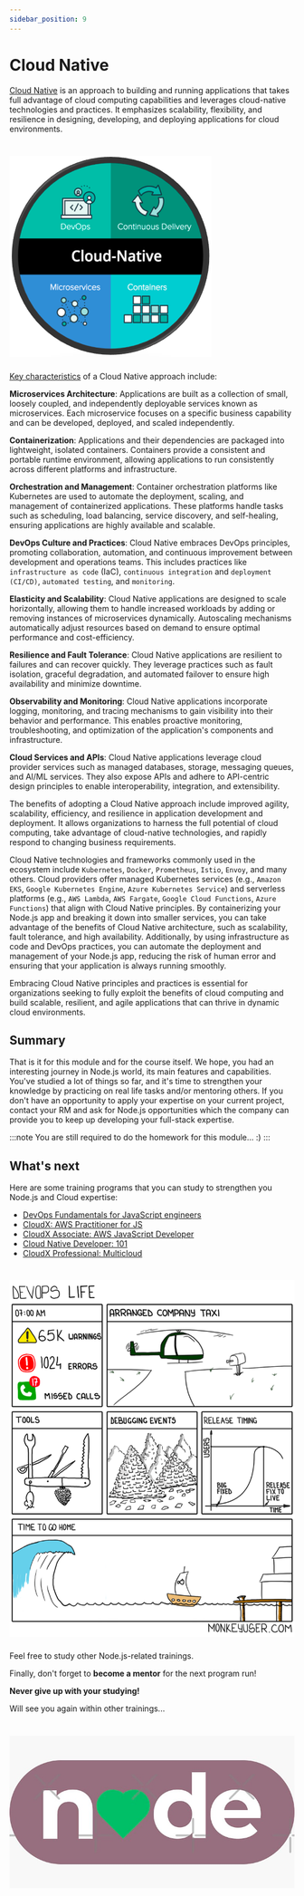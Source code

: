 ```yaml
---
sidebar_position: 9
---
```


# Cloud Native

[Cloud Native](https://github.com/cncf/landscape#cloud-native-landscape) is an approach to building and running applications that takes full advantage of cloud computing capabilities and leverages cloud-native technologies and practices. It emphasizes scalability, flexibility, and resilience in designing, developing, and deploying applications for cloud environments.

# <div class="text--center"> ![Cloud Native](10_cloud_native_images/cloud_native.png)</div>

[Key characteristics](https://medium.com/velotio-perspectives/cloud-native-applications-the-why-the-what-the-how-9b2d31897496) of a Cloud Native approach include:

**Microservices Architecture**: Applications are built as a collection of small, loosely coupled, and independently deployable services known as microservices. Each microservice focuses on a specific business capability and can be developed, deployed, and scaled independently.

**Containerization**: Applications and their dependencies are packaged into lightweight, isolated containers. Containers provide a consistent and portable runtime environment, allowing applications to run consistently across different platforms and infrastructure.

**Orchestration and Management**: Container orchestration platforms like Kubernetes are used to automate the deployment, scaling, and management of containerized applications. These platforms handle tasks such as scheduling, load balancing, service discovery, and self-healing, ensuring applications are highly available and scalable.

**DevOps Culture and Practices**: Cloud Native embraces DevOps principles, promoting collaboration, automation, and continuous improvement between development and operations teams. This includes practices like `infrastructure as code` (IaC), `continuous integration` and `deployment (CI/CD)`, `automated testing`, and `monitoring`.

**Elasticity and Scalability**: Cloud Native applications are designed to scale horizontally, allowing them to handle increased workloads by adding or removing instances of microservices dynamically. Autoscaling mechanisms automatically adjust resources based on demand to ensure optimal performance and cost-efficiency.

**Resilience and Fault Tolerance**: Cloud Native applications are resilient to failures and can recover quickly. They leverage practices such as fault isolation, graceful degradation, and automated failover to ensure high availability and minimize downtime.

**Observability and Monitoring**: Cloud Native applications incorporate logging, monitoring, and tracing mechanisms to gain visibility into their behavior and performance. This enables proactive monitoring, troubleshooting, and optimization of the application's components and infrastructure.

**Cloud Services and APIs**: Cloud Native applications leverage cloud provider services such as managed databases, storage, messaging queues, and AI/ML services. They also expose APIs and adhere to API-centric design principles to enable interoperability, integration, and extensibility.

The benefits of adopting a Cloud Native approach include improved agility, scalability, efficiency, and resilience in application development and deployment. It allows organizations to harness the full potential of cloud computing, take advantage of cloud-native technologies, and rapidly respond to changing business requirements.

Cloud Native technologies and frameworks commonly used in the ecosystem include `Kubernetes`, `Docker`, `Prometheus`, `Istio`, `Envoy`, and many others. Cloud providers offer managed Kubernetes services (e.g., `Amazon EKS`, `Google Kubernetes Engine`, `Azure Kubernetes Service`) and serverless platforms (e.g., `AWS Lambda`, `AWS Fargate`, `Google Cloud Functions`, `Azure Functions`) that align with Cloud Native principles.
By containerizing your Node.js app and breaking it down into smaller services, you can take advantage of the benefits of Cloud Native architecture, such as scalability, fault tolerance, and high availability.
Additionally, by using infrastructure as code and DevOps practices, you can automate the deployment and management of your Node.js app, reducing the risk of human error and ensuring that your application is always running smoothly.

Embracing Cloud Native principles and practices is essential for organizations seeking to fully exploit the benefits of cloud computing and build scalable, resilient, and agile applications that can thrive in dynamic cloud environments.

## Summary

That is it for this module and for the course itself.
We hope, you had an interesting journey in Node.js world, its main features and capabilities.
You've studied a lot of things so far, and it's time to strengthen your knowledge by practicing on real life tasks and/or mentoring others.
If you don't have an opportunity to apply your expertise on your current project, contact your RM and ask for Node.js opportunities which the company can provide you to keep up developing your full-stack expertise.

:::note
You are still required to do the homework for this module... :)
:::

## What's next

Here are some training programs that you can study to strengthen you Node.js and Cloud expertise:

- [DevOps Fundamentals for JavaScript engineers](https://learn.epam.com/detailsPage?id=1d78e7ab-085d-4867-a050-84520bbd4106)
- [CloudX: AWS Practitioner for JS](https://learn.epam.com/detailsPage?id=b9980780-4cb1-4ef7-9bb7-204b7a087552)
- [CloudX Associate: AWS JavaScript Developer](https://learn.epam.com/detailsPage?id=4f312c1a-ed85-4ef0-bd53-e373fc6c92c3)
- [Cloud Native Developer: 101](https://learn.epam.com/detailsPage?id=e08f2b15-2bba-46ab-990d-55b0ca8b30cd)
- [CloudX Professional: Multicloud](https://learn.epam.com/detailsPage?id=f6dce806-b89d-4245-b997-1a16d5038455)

# <div class="text--center"> ![DevOps life](10_cloud_native_images/devops_life.png)</div>

Feel free to study other Node.js-related trainings.

Finally, don't forget to **become a mentor** for the next program run!

**Never give up with your studying!** 

Will see you again within other trainings...

# <div class="text--center"> ![Love Node.js](10_cloud_native_images/love_nodejs.png)</div>
